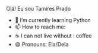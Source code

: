 Olá! Eu sou Tamires Prado

- 🌱 I’m currently learning Python 
- 📫 How to reach me: 
- ☕ I can not live without : coffee
- 😄 Pronouns: Ela/Dela
